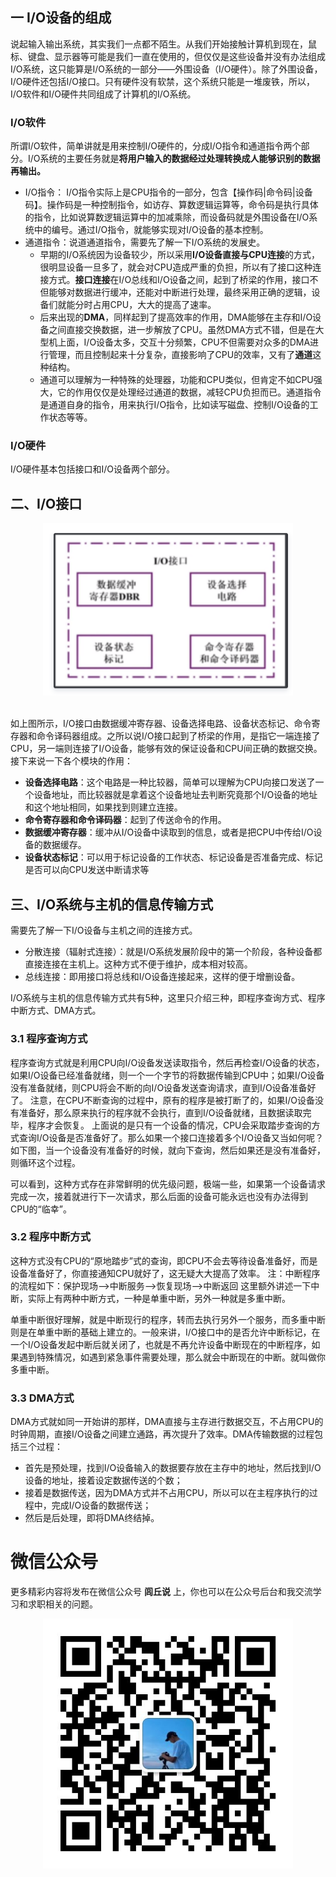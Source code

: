 ## 一 I/O设备的组成

说起输入输出系统，其实我们一点都不陌生。从我们开始接触计算机到现在，鼠标、键盘、显示器等可能是我们一直在使用的，但仅仅是这些设备并没有办法组成I/O系统，这只能算是I/O系统的一部分——外围设备（I/O硬件）。除了外围设备，I/O硬件还包括I/O接口。只有硬件没有软禁，这个系统只能是一堆废铁，所以，I/O软件和I/O硬件共同组成了计算机的I/O系统。

### I/O软件

所谓I/O软件，简单讲就是用来控制I/O硬件的，分成I/O指令和通道指令两个部分。I/O系统的主要任务就是**将用户输入的数据经过处理转换成人能够识别的数据再输出。**

- I/O指令： I/O指令实际上是CPU指令的一部分，包含【操作码|命令码|设备码】。操作码是一种控制指令，如访存、算数逻辑运算等，命令码是执行具体的指令，比如说算数逻辑运算中的加减乘除，而设备码就是外围设备在I/O系统中的编号。通过I/O指令，就能够实现对I/O设备的基本控制。
- 通道指令：说道通道指令，需要先了解一下I/O系统的发展史。 
  - 早期的I/O系统因为设备较少，所以采用**I/O设备直接与CPU连接**的方式，很明显设备一旦多了，就会对CPU造成严重的负担，所以有了接口这种连接方式。**接口连接**在I/O总线和I/O设备之间，起到了桥梁的作用，接口不但能够对数据进行缓冲，还能对中断进行处理，最终采用正确的逻辑，设备们就能分时占用CPU，大大的提高了速率。
  - 后来出现的**DMA**，同样起到了提高效率的作用，DMA能够在主存和I/O设备之间直接交换数据，进一步解放了CPU。虽然DMA方式不错，但是在大型机上面，I/O设备太多，交互十分频繁，CPU不但需要对众多的DMA进行管理，而且控制起来十分复杂，直接影响了CPU的效率，又有了**通道**这种结构。
  - 通道可以理解为一种特殊的处理器，功能和CPU类似，但肯定不如CPU强大，它的作用仅仅是处理经过通道的数据，减轻CPU负担而已。通道指令是通道自身的指令，用来执行I/O指令，比如读写磁盘、控制I/O设备的工作状态等等。

### I/O硬件

I/O硬件基本包括接口和I/O设备两个部分。

## 二、I/O接口  

<div align="center"> <img src="../pics/image-20201217202026538.png" width="400"/> </div><br>

如上图所示，I/O接口由数据缓冲寄存器、设备选择电路、设备状态标记、命令寄存器和命令译码器组成。之所以说I/O接口起到了桥梁的作用，是指它一端连接了CPU，另一端则连接了I/O设备，能够有效的保证设备和CPU间正确的数据交换。 接下来说一下各个模块的作用：  

- **设备选择电路**：这个电路是一种比较器，简单可以理解为CPU向接口发送了一个设备地址，而比较器就是拿着这个设备地址去判断究竟那个I/O设备的地址和这个地址相同，如果找到则建立连接。 
- **命令寄存器和命令译码器**：起到了传送命令的作用。
- **数据缓冲寄存器**：缓冲从I/O设备中读取到的信息，或者是把CPU中传给I/O设备的数据缓存。  
- **设备状态标记**：可以用于标记设备的工作状态、标记设备是否准备完成、标记是否可以向CPU发送中断请求等

## 三、I/O系统与主机的信息传输方式

需要先了解一下I/O设备与主机之间的连接方式。

- 分散连接（辐射式连接）：就是I/O系统发展阶段中的第一个阶段，各种设备都直接连接在主机上。这种方式不便于维护，成本相对较高。
- 总线连接：即用接口将总线和I/O设备连接起来，这样的便于增删设备。

I/O系统与主机的信息传输方式共有5种，这里只介绍三种，即程序查询方式、程序中断方式、DMA方式。

### 3.1 程序查询方式

程序查询方式就是利用CPU向I/O设备发送读取指令，然后再检查I/O设备的状态，如果I/O设备已经准备就绪，则一个一个字节的将数据传输到CPU中；如果I/O设备没有准备就绪，则CPU将会不断的向I/O设备发送查询请求，直到I/O设备准备好了。  注意，在CPU不断查询的过程中，原有的程序是被打断了的，如果I/O设备没有准备好，那么原来执行的程序就不会执行，直到I/O设备就绪，且数据读取完毕，程序才会恢复。  上面说的是只有一个设备的情况，CPU会采取踏步查询的方式查询I/O设备是否准备好了。那么如果一个接口连接着多个I/O设备又当如何呢？如下图，当一个设备没有准备好的时候，就向下查询，然后如果还是没有准备好，则循环这个过程。  

可以看到，这种方式存在非常鲜明的优先级问题，极端一些，如果第一个设备请求完成一次，接着就进行下一次请求，那么后面的设备可能永远也没有办法得到CPU的“临幸”。

### 3.2 程序中断方式

这种方式没有CPU的“原地踏步”式的查询，即CPU不会去等待设备准备好，而是设备准备好了，你直接通知CPU就好了，这无疑大大提高了效率。  注：中断程序的流程如下：保护现场–>中断服务–>恢复现场–>中断返回  这里额外讲述一下中断，实际上有两种中断方式，一种是单重中断，另外一种就是多重中断。  

单重中断很好理解，就是中断现行的程序，转而去执行另外一个服务，而多重中断则是在单重中断的基础上建立的。一般来讲，I/O接口中的是否允许中断标记，在一个I/O设备发起中断后就关闭了，也就是不再允许设备中断现在的中断程序，如果遇到特殊情况，如遇到紧急事件需要处理，那么就会中断现在的中断。就叫做你多重中断。

### 3.3 DMA方式

DMA方式就如同一开始讲的那样，DMA直接与主存进行数据交互，不占用CPU的时钟周期，直接I/O设备之间建立通路，再次提升了效率。DMA传输数据的过程包括三个过程：

- 首先是预处理，找到I/O设备输入的数据要存放在主存中的地址，然后找到I/O设备的地址，接着设定数据传送的个数；
-  接着是数据传送，因为DMA方式并不占用CPU，所以可以在主程序执行的过程中，完成I/O设备的数据传送；
- 然后是后处理，即将DMA终结掉。

# 微信公众号


更多精彩内容将发布在微信公众号 **闾丘说** 上，你也可以在公众号后台和我交流学习和求职相关的问题。

<div align="center"> <img src="../pics/qrcode_for_gh_3a44d47c39d4_430.jpg" width="400"/> </div><br>



